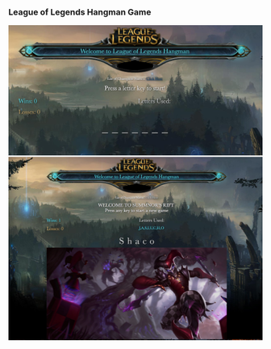 ### League of Legends Hangman Game
![Alt text](./preview.png?raw=true "Preview")
![Alt text](./preview2.png?raw=true "Preview 2")